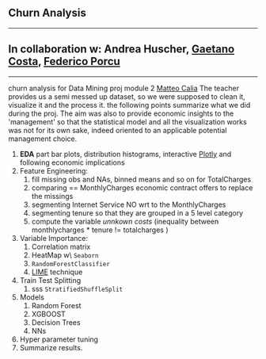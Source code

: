  Churn Analysis
---
---
## In collaboration w\: Andrea Huscher, [Gaetano Costa](https://www.linkedin.com/search/results/all/?keywords=gaetano%20costa&origin=GLOBAL_SEARCH_HEADER), [Federico Porcu](https://www.linkedin.com/in/federico-porcu-30b45119b/)
---
churn analysis for Data Mining proj module 2 [Matteo Calia](https://www.linkedin.com/in/matteo-calia-625954b0/?originalSubdomain=it)
The teacher provides us a semi messed up dataset, so we were supposed to clean it, visualize it and the process it. 
the following points summarize what we did during the proj. The aim was also to provide economic insights to the 'management' so that
the statistical model and all the visualization works was not for its own sake, indeed oriented to an applicable potential management choice.


1. **EDA** part bar plots, distribution histograms, interactive [Plotly](https://plot.ly/) and following economic implications 
1. Feature Engineering: 
    1. fill missing obs and NAs, binned means and so on for TotalCharges
    1. comparing == MonthlyCharges economic contract offers to replace the missings
    1. segmenting Internet Service NO wrt to the MonthlyCharges
    1. segmenting tenure so that they are grouped in a 5 level category
    1. compute the variable _unnkown costs_ (inequality between monthlycharges * tenure != totalcharges )
1. Variable Importance:
    1. Correlation matrix 
    1. HeatMap w\ `Seaborn`
    1. `RandomForestClassifier` 
    1. [LIME](https://github.com/marcotcr/lime) technique
 1. Train Test Splitting 
    1. sss `StratifiedShuffleSplit` 
 1. Models
    1. Random Forest
    1. XGBOOST
    1. Decision Trees
    1. NNs
1. Hyper parameter tuning
1. Summarize results.
